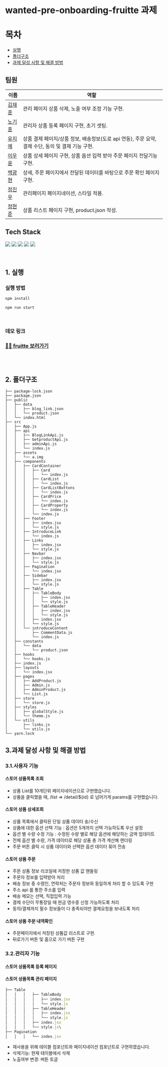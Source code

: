 # wanted-pre-onboarding-fruitte 과제

# 목차

- [실행](#1-실행)
- [폴더구조](#2-폴더구조)
- [과제 달성 사항 및 해결 방법](#3과제-달성-사항-및-해결-방법)

## 팀원


| 이름                                   | 역할                                                                                               |
| -------------------------------------- | -------------------------------------------------------------------------------------------------- |
| [김재훈](https://github.com/rmawogns)  | 관리 페이지 상품 삭제, 노출 여부 조정 기능 구현.                                                   |
| [노기훈](https://github.com/ch4md0m)   | 관리자 상품 등록 페이지 구현, 초기 셋팅.                                                           |
| [유지예](https://github.com/jiye-7)    | 상품 결제 페이지/상품 정보, 배송정보(도로 api 연동), 주문 요약, 결제 수단, 동의 및 결제 기능 구현. |
| [이우윤](https://github.com/EEOOOO)    | 상품 상세 페이지 구현, 상품 옵션 입력 받아 주문 페이지 전달기능 구현.                              |
| [백광현](https://github.com/ghbaekdev) | 상세, 주문 페이지에서 전달된 데이터를 바탕으로 주문 확인 페이지 구현.                              |
| [정진우](https://github.com/jinux127)  | 관리페이지 페이지네이션, 스타일 적용.                                                              |
| [정현준](https://github.com/wjd2676)   | 상품 리스트 페이지 구현, product.json 작성.       


## Tech Stack

<div>
    <img src="https://img.shields.io/badge/React-61DAFB?style=for-the-badge&logo=react&logoColor=white">
    <img src="https://img.shields.io/badge/javascript-F7DF1E?style=for-the-badge&logo=javascript&logoColor=black">
    <img src="https://img.shields.io/badge/styled components-DB7093?style=for-the-badge&logo=styled-components&logoColor=white">
    <img src="https://img.shields.io/badge/MUI-007FFF?style=for-the-badge&logo=mui&logoColor=white">
    <img src="https://img.shields.io/badge/RECOIL-764ABC?style=for-the-badge&logo=recoil&logoColor=white">
</div>

<br/>
<br/>
 
## 1. 실행
### 실행 방법

```sh
npm install

npm run start
```

<br/>

### 데모 링크

### [🚀🚀 fruitte 보러가기](https://bright-longma-5a20b7.netlify.app/)

<br/>
<br/>

## 2. 폴더구조

```
├── package-lock.json
├── package.json
├── public
│   ├── data
│   │   ├── blog_link.json
│   │   └── product.json
│   └── index.html
├── src
│   ├── App.js
│   ├── api
│   │   ├── BlogLinkApi.js
│   │   ├── GetproductApi.js
│   │   ├── adminApi.js
│   │   └── index.js
│   ├── assets
│   │   └── a.img
│   ├── components
│   │   ├── CardContainer
│   │   │   ├── Card
│   │   │   │   └── index.js
│   │   │   ├── CardList
│   │   │   │   └── index.js
│   │   │   ├── CardListButtons
│   │   │   │   └── index.js
│   │   │   ├── CardPrice
│   │   │   │   └── index.js
│   │   │   ├── CardProperty
│   │   │   │   └── index.js
│   │   │   └── index.js
│   │   ├── Footer
│   │   │   ├── index.jsx
│   │   │   └── style.js
│   │   ├── IntroduceLink
│   │   │   └── index.js
│   │   ├── Links
│   │   │   ├── index.jsx
│   │   │   └── style.js
│   │   ├── Navbar
│   │   │   ├── index.jsx
│   │   │   └── style.js
│   │   ├── Pagination
│   │   │   └── index.jsx
│   │   ├── Sidebar
│   │   │   ├── index.jsx
│   │   │   └── style.js
│   │   ├── Table
│   │   │   ├── TableBody
│   │   │   │   ├── index.jsx
│   │   │   │   └── style.js
│   │   │   ├── TableHeader
│   │   │   │   ├── index.jsx
│   │   │   │   └── style.js
│   │   │   ├── index.jsx
│   │   │   └── style.js
│   │   └── introduceContent
│   │       ├── CommentData.js
│   │       └── index.js
│   ├── constants
│   │   └── data
│   │       └── product.json
│   ├── hooks
│   │   └── hooks.js
│   ├── index.js
│   ├── layouts
│   │   └── index.jsx
│   ├── pages
│   │   ├── AddProduct.js
│   │   ├── Admin.js
│   │   ├── AdminProduct.js
│   │   └── List.js
│   ├── store
│   │   └── store.js
│   ├── styles
│   │   ├── globalStyle.js
│   │   └── theme.js
│   └── utils
│       ├── links.js
│       └── utils.js
└── yarn.lock
```

## 3.과제 달성 사항 및 해결 방법

### 3.1.사용자 기능

#### 스토어 상품목록 조회

- 상품 List를 10개단위 페이지네이션으로 구현했습니다.
- 상품을 클릭했을 때, /list ⇒ /detail/${id} 로 넘어가게 params를 구현했습니다.

#### 스토어 상품 상세조회

- 상품 목록에서 클릭된 단일 상품 데이터 송/수신
- 상품에 대한 옵션 선택 기능 : 옵션은 5개까지 선택 가능하도록 우선 설정
- 옵션 별 수량 수정 기능 : 수정된 수량 별로 해당 옵션에 해당하는 금액 업데이트
- 전체 옵션 별 수량, 가격 데이터로 해당 상품 총 가격 계산해 렌더링
- 주문 버튼 클릭 시 상품 데이터와 선택한 옵션 데이터 묶어 전송

#### 스토어 상품 주문

- 주문 상품 정보 리코일에 저장한 상품 값 핸들링
- 주문자 정보를 입력받아 처리
- 배송 정보 중 수령인, 연락처는 주문자 정보와 동일하게 처리 할 수 있도록 구현
- 주소 api 를 통한 주소를 입력
- 배송 메모는 선택, 직접입력 가능
- 결제 수단이 무통장일 때 현금 영수증 신청 가능하도록 처리
- 동의/결제까지 필수 정보들이 다 충족되야만 결제요청을 보내도록 처리

#### 스토어 상품 주문 내역확인

- 주문페이지에서 저장된 상품값 리스트로 구현.
- 뒤로가기 버튼 및 홈으로 가기 버튼 구현

### 3.2.관리자 기능

#### 스토어 상품목록 등록 페이지

#### 스토어 상품목록 관리 페이지

```js
├── Table
│   │   │   ├── TableBody
│   │   │   │   ├── index.jsx
│   │   │   │   └── style.js
│   │   │   ├── TableHeader
│   │   │   │   ├── index.jsx
│   │   │   │   └── style.js
│   │   │   ├── index.jsx
│   │   │   └── style.js\
├── Pagination
│   │   │   └── index.jsx
```

- 재사용을 위해 테이블 컴포넌트와 페이지네이션 컴포넌트로 구현하였습니다.
- 삭제기능: 현재 테이블에서 삭제
- 노출여부 변경: 버튼 토글
